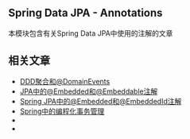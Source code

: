 ## Spring Data JPA - Annotations

本模块包含有关Spring Data JPA中使用的注解的文章

## 相关文章

- [DDD聚合和@DomainEvents](docs/DDD聚合和@DomainEvents.md)
- [JPA中的@Embedded和@Embeddable注解](docs/JPA中的@Embedded和@Embeddable.md)
- [Spring JPA中的@Embedded和@EmbeddedId注解](docs/SpringJPA中的@Embedded和@EmbeddedId.md)
- [Spring中的编程化事务管理](docs/Spring中的编程化事务管理.md)
- []()
- []()